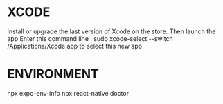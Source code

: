 # XCODE

Install or upgrade the last version of Xcode on the store. Then launch the app
Enter this command line : sudo xcode-select --switch /Applications/Xcode.app to select this new app

# ENVIRONMENT

npx expo-env-info
npx react-native doctor



